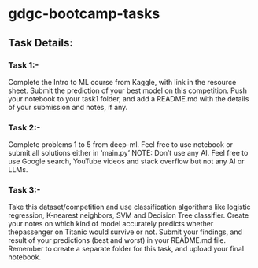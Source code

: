 # gdgc-bootcamp-tasks
## Task Details:
### Task 1:-

Complete the Intro to ML course from Kaggle, with link in the resource sheet.
Submit the prediction of your best model on this competition.
Push your notebook to your task1 folder, and add a README.md with the details of your submission and notes, if any.
### Task 2:-

Complete problems 1 to 5 from deep-ml.
Feel free to use notebook or submit all solutions either in ‘main.py’
NOTE: Don’t use any AI. Feel free to use Google search, YouTube videos and stack overflow but not any AI or LLMs.
### Task 3:-

Take this dataset/competition and use classification algorithms like logistic regression, K-nearest neighbors, SVM and Decision Tree classifier.
Create your notes on which kind of model accurately predicts whether thepassenger on Titanic would survive or not.
Submit your findings, and result of your predictions (best and worst) in your README.md file.
Remember to create a separate folder for this task, and upload your final notebook.
